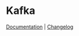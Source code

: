 # Kafka

<p align="left">
    <a href="/docs/services/clickstream/kafka/index.md">Documentation</a> |
    <a href="./CHANGELOG.md">Changelog</a>
</p>